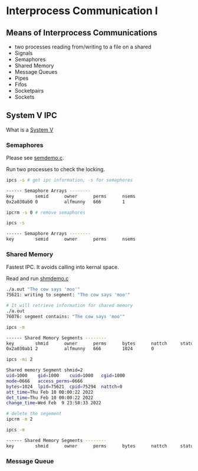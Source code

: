 # Interprocess Communication I 

## Means of Interprocess Communications

- two processes reading from/writing to a file on a shared 
- Signals
- Semaphores
- Shared Memory
- Message Queues
- Pipes
- Fifos
- Socketpairs
- Sockets

## System V IPC

What is a [System V](https://en.wikipedia.org/wiki/UNIX_System_V)

### Semaphores

Please see [semdemo.c](./apue-code/08/semdemo.c).

Run two processes to check the locking.

```bash
ipcs -s # get ipc information, -s for semaphores

------ Semaphore Arrays --------
key        semid      owner      perms      nsems     
0x2a030ab0 0          alfmunny   666        1         

ipcrm -s 0 # remove semaphores

ipcs -s

------ Semaphore Arrays --------
key        semid      owner      perms      nsems     

```

### Shared Memory

Fastest IPC. It avoids calling into kernal space.

Read and run [shmdemo.c](./apue-code/08/shmdemo.c)

```bash
./a.out "The cow says 'moo'"
75621: writing to segment: "The cow says 'moo'"

# It will retrieve information for shared memory
./a.out 
76076: segment contains: "The cow says 'moo'"

ipcs -m

------ Shared Memory Segments --------
key        shmid      owner      perms      bytes      nattch     status      
0x2a030ab1 2          alfmunny   666        1024       0                       

ipcs -mi 2 

Shared memory Segment shmid=2
uid=1000	gid=1000	cuid=1000	cgid=1000
mode=0666	access_perms=0666
bytes=1024	lpid=75621	cpid=75294	nattch=0
att_time=Thu Feb 10 00:00:22 2022  
det_time=Thu Feb 10 00:00:22 2022  
change_time=Wed Feb  9 23:58:33 2022  

# delete the segement
ipcrm -m 2

ipcs -m

------ Shared Memory Segments --------
key        shmid      owner      perms      bytes      nattch     status      

```

### Message Queue
